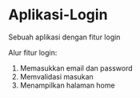 # Aplikasi-Login
Sebuah aplikasi dengan fitur login

Alur fitur login:
1. Memasukkan email dan password
2. Memvalidasi masukan
3. Menampilkan halaman home
   
